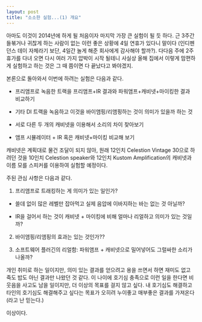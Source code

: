 ```yaml
---
layout: post
title: "소소한 실험...(1) 개요"
---
```



아마도 이것이 2014년에 하게 될 처음이자 마지막 가장 큰 실험이 될 듯 하다. 근 3주간 들볶거나 귀찮게 하는 사람이 없는 이런 좋은 상황에 4일 연휴가 있다니 말이다 (인디펜던스 데이 자체라기 보단, 4일간 놀게 해준 회사에게 감사해야 할까?). 다다음 주에 2주 휴가를 다녀 오면 다시 여러 가지 압박이 시작 될테니 사실상 올해 집에서 이렇게 맘편하게 실험하고 하는 것은 그 때 쯤이면 다 끝났다고 봐야겠지. 




본론으로 돌아와서 이번에 하려는 실험은 다음과 같다.




- 프리앰프로 녹음한 트랙을 프리앰프+IR 결과와 파워앰프+캐비넷+마이킹한 결과 비교하기

- 기타 DI 트랙을 녹음하고 이것을 바이앰핑/리앰핑하는 것이 의미가 있을까 하는 것

- 서로 다른 두 개의 캐비넷을 이용해서 소리의 차이 찾아보기

- 앰프 시뮬레이터 + IR 혹은 캐비넷+마이킹 비교해 보기




캐비넷은 계획대로 물건 조달이 되지 않아, 원래 12인치 Celestion Vintage 30으로 하려던 것을 10인치 Celestion speaker와 12인치 Kustom Amplification의 캐비넷과 이름 모를 스피커를 이용하여 실험할 예정이다. 




주된 관심 사항은 다음과 같다.




1) 프리앰프로 트래킹하는 게 의미가 있는 일인가? 

- 쓸데 없이 많은 레벨만 잡아먹고 실제 음압에 이바지하는 바는 없는 것 아닐까?

- IR을 걸어서 하는 것이 캐비넷 + 마이킹에 비해 얼마나 리얼하고 의미가 있는 것일까?




2) 바이앰핑/리앰핑의 효과는 있는 것인가??

3) 소프트웨어 플러긴의 리얼함: 파워앰프 + 캐비넷으로 밀어넣어도 그럴싸한 소리가 나올까?




개인 취미로 하는 일이지만, 의미 있는 결과를 얻으려고 용을 쓰면서 하면 재미도 없고 죽도 밥도 아닌 결과만 나왔던 것 같다. 이 나이에 호기심 충족으로 이런 일을 한다면 비웃음을 사고도 남을 일이지만, 더 이상의 목표를 걸지 않고 싶다. 내 호기심도 해결하고 타인의 호기심도 해결해주고 싶다는 목표가 오히려 누이좋고 매부좋은 결과를 가져온다 (라고 난 믿는다.)




이상이다.






